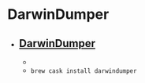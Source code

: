 # DarwinDumper
- [DarwinDumper](https://bitbucket.org/blackosx/darwindumper)
  - 
  - 
  - `brew cask install darwindumper`

